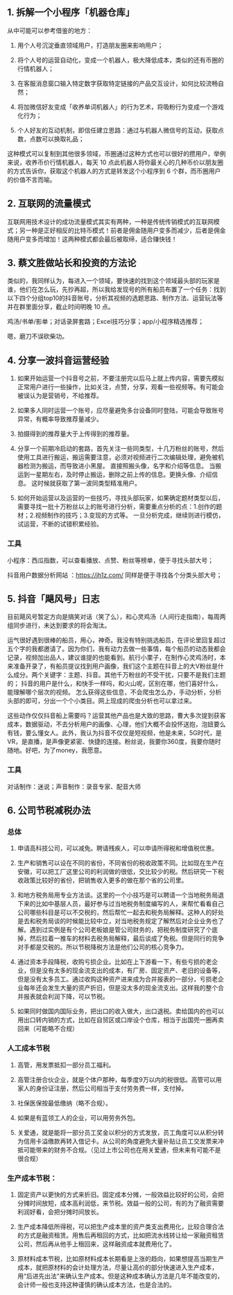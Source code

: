 ## 1. 拆解一个小程序「机器仓库」
从中可能可以参考借鉴的地方：

1. 用个人号沉淀垂直领域用户，打造朋友圈来影响用户；

2. 将个人号的运营自动化，变成一个机器人，极大降低成本，类似的还有币圈的行情机器人；

3. 在客服消息窗口输入特定数字获取特定链接的产品交互设计，如何比较流畅自然；

4. 将加微信好友变成「收养单词机器人」的行为艺术，将吸粉行为变成一个游戏化行为；

5. 个人好友的互动机制，即信任建立思路：通过与机器人微信号的互动，获取点数，点数可以换取礼品；

这种模式可以复制到其他很多领域，币圈通过这种方式也可以很好的攒用户，举例来说，收养币价行情机器人，每天 10 点此机器人将你最关心的几种币价以朋友圈的方式告诉你，获取这个机器人的方式是转发这个小程序到 6 个群，而币圈用户的价值不言而喻。

## 2. 互联网的流量模式
互联网用技术设计的成功流量模式其实有两种，一种是传统传销模式的互联网模式；另一种是正好相反的比特币模式！前者是佣金随用户变多而减少，后者是佣金随用户变多而增加！这两种模式都会最后被取缔，适合赚快钱！

## 3. 蔡文胜做站长和投资的方法论 
类似的，我同样认为，每进入一个领域，要快速的找到这个领域最头部的玩家是谁，他们在怎么玩，先抄再超，所以我给发现号的所有船员布置了一个任务：找到以下四个分组top10的抖音账号，分析其视频的选题思路、制作方法、运营玩法等并在群里面分享，截止时间明晚 10 点。 

鸡汤/书单/影单；对话录屏套路；Excel技巧分享；app/小程序精选推荐；

嗯，磨刀不误砍柴功。 

## 4. 分享一波抖音运营经验

1. 如果开始运营一个抖音号之前，不要注册完以后马上就上传内容，需要先模拟正常用户进行一些操作，比如关注，点赞，分享，观看一些视频等。有可能会被误认为是营销号，不给推荐。

2. 如果多人同时运营一个账号，应尽量避免多台设备同时登陆，可能会导致账号异常，有概率导致推荐量减少。

3. 拍摄得到的推荐量大于上传得到的推荐量。

4. 分享一个前期冷启动的套路，首先关注一些同类型，十几万粉丝的账号，然后使用工具进行搬运，搬运需要注意，必须对视频进行二次编辑处理，避免被机器检测为搬运，而导致进小黑屋。
直接照搬头像，名字和介绍等信息。
当搬运到一星期左右，及时停止搬运，删除之前上传的信息。更换头像、介绍信息。
这时候就获取了第一波同类型精准用户。

5. 如何开始运营以及运营的一些技巧，寻找头部玩家，如果确定题材类型以后，需要寻找一批十万粉丝以上的账号进行分析，需要重点分析的点：1.创作的题材；2.视频制作的技巧；3.变现的方式等。
一旦分析完成，继续则进行模仿，试运营，不断的试错积累经验。

### 工具

小程序：西瓜指数，可以查看播放、点赞、粉丝等榜单，便于寻找头部大号；

抖音用户数据分析网站 ：https://jh1z.com/  同样是便于寻找各个分类头部大号；

## 5. 抖音「飓风号」日志
目前飓风号暂定方向是搞笑对话（笑了么），和心灵鸡汤（人间行走指南），每周两组同步进行，未达到要求的将会淘汰。

运气很好遇到很棒的船员，用心，神奇。我没有特别挑选船员，在评论里回复超过五个字的我都邀请了。因为你们，我有动力去做一些事情，每个船员的动态我都会记录，视频加出品人，建议谁提的也能看到。航行小栗子，在制作心灵鸡汤时，本来准备开录了，有船员提议找到用户画像，我们这个主题在抖音上的大V粉丝是什么成分。两个关键字：主题、抖音。其他千万粉丝的不受干扰，只要不是我们主题的； 抖音的用户是什么，和快手一样吗，和火山呢，区别在哪，他们喜好什么，能理解哪个层次的视频。  怎么获得这些信息，不会爬虫怎么办，手动分析，分析头部的即可，分出一个个小类目。网上现成的爬虫分析也可以拿过来。

这些动作仅仅抖音船上需要吗？运营其他产品也是大致的思路，曹大多次提到获客成本，数据驱动，不去分析用户的画像、心理，他们大概不会投怀送抱，泡妞要么有钱，要么懂女人。此外，我认为抖音不仅仅是短视频，他是未来，5G时代，是VR，是直播，是声像更紧密、快捷的连接。粉丝说，我要你360度，我要你随时随地。好吧，为了money，我愿意。

### 工具

对话制作：迷说；声音制作：录音专家、配音大师

## 6. 公司节税减税办法
### 总体
1. 申请高科技公司，可以减免。聘请残疾人，可以申请所得税和增值税优惠。

2. 生产和销售可以设在不同的省份，不同省份的税收政策不同。比如现在生产在安徽，可以把工厂这里公司的利润做的很低，交比较少的税。然后研究一下税收政策比较好的省份，把销售收入更多的做在那个省的公司里。

3. 和地方税务局用专业方法谈。这里的一个小技巧是可以聘请一个当地税务局退下来的比如中基层人员，最好参与过当地税务制度编写的人，来帮忙看看自己公司哪些科目是可以不交税的，然后帮忙一起去和税务局解释。这种人的好处是去和税务局谈的时候能比较中立，对当地税务规定了解然后对企业业务也了解。遇到过实例是有个公司老板娘是管公司财务的，把税务制度研究了个底掉，然后拉着一推车的材料去税务局解释，最后谈成了免税。但是同行的竞争对手都是交税的。所以节税降税方法是他们公司的核心竞争力。

4. 通过资本手段降税，收购亏损企业。比如在上下游看一下，有些亏损的老企业，但是没有太多的现金流支出的成本，有厂房、固定资产、老旧的设备等，但是没有太多员工。通过收购这种资产进来成为合并报表的一部分，亏损老企业每年还会发生大量的资产折旧，但是没太多的现金流支出。这样我的整个合并报表就会利润下降，可以节税。

5. 如果同时做国内国际业务，把出口的收入做大，出口退税。卖给国内的也可以用出口转内销的方式，比如在自贸区或口岸设个仓库，相当于出国兜一圈再卖回来（可能略不合规）

### 人工成本节税
1. 高管，用发票抵扣一部分员工福利。

2. 高管注册合伙企业，就是个体户那种，每季度9万以内的税很低。高管可以用家人的身份证注册，然后公司相当于支付劳务费一样，支付掉。

3. 社保医保按最低缴纳（略不合规）。

4. 如果是有蓝领工人的企业，可以用劳务外包。

5. 关爱通，就是能将一部分员工奖金以积分的方式发放，员工角度可以从积分转为信用卡溢缴款再转入借记卡。从公司的角度避免大量补贴让员工交发票来冲抵可能带来的财务不合规。（见过上市公司也在用关爱通，但未来有可能不是很合规）

### 生产成本节税：
1. 固定资产以更快的方式来折旧。固定成本分摊，一般效益比较好的公司，会把分摊时间放短，成本高利润低，来节税。效益一般的公司，有的为了融资需要利润好看，会把分摊时间放长。

2. 生产成本降低所得税，可以把生产成本里的资产类支出费用化，比较合理合法的方式是融资租赁。用售后再租回的方式，比如把流水线转让给一家融资租赁公司，然后再从他手上租回来，这样融资成本就费用化了。

3. 原材料成本节税，比如原材料成本长期看是上涨的趋向，如果想提高当期生产成本，就把原材料的会计处理方法，尽量让高价的部分快速进入生产成本，用“后进先出法”来确认生产成本。但是这种成本确认方法是几年不能改变的，会计师一般也支持这种谨慎的确认成本方法，也是合法的。

